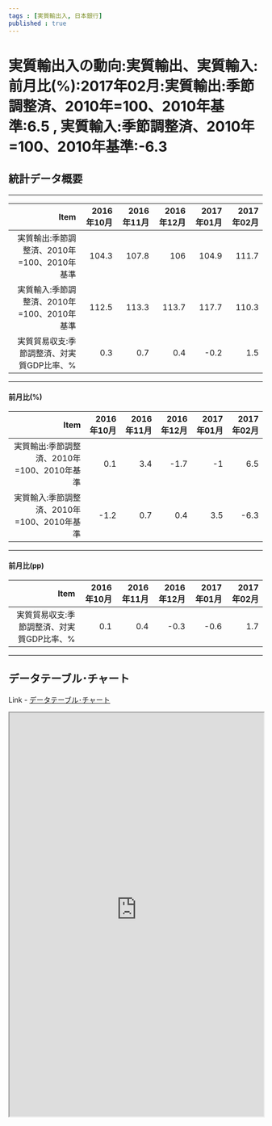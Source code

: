 ```yaml
--- 
tags : [実質輸出入, 日本銀行] 
published : true
---
```

#  実質輸出入の動向:実質輸出、実質輸入:前月比(%):2017年02月:実質輸出:季節調整済、2010年=100、2010年基準:6.5 , 実質輸入:季節調整済、2010年=100、2010年基準:-6.3
## 統計データ概要

***

|                                        Item| 2016年10月| 2016年11月| 2016年12月| 2017年01月| 2017年02月|
|-------------------------------------------:|----------:|----------:|----------:|----------:|----------:|
| 実質輸出:季節調整済、2010年=100、2010年基準|      104.3|      107.8|        106|      104.9|      111.7|
| 実質輸入:季節調整済、2010年=100、2010年基準|      112.5|      113.3|      113.7|      117.7|      110.3|
|   実質貿易収支:季節調整済、対実質GDP比率、%|        0.3|        0.7|        0.4|       -0.2|        1.5|

***
#### 前月比(%)


|                                        Item| 2016年10月| 2016年11月| 2016年12月| 2017年01月| 2017年02月|
|-------------------------------------------:|----------:|----------:|----------:|----------:|----------:|
| 実質輸出:季節調整済、2010年=100、2010年基準|        0.1|        3.4|       -1.7|         -1|        6.5|
| 実質輸入:季節調整済、2010年=100、2010年基準|       -1.2|        0.7|        0.4|        3.5|       -6.3|

***
#### 前月比(pp)

|                                      Item| 2016年10月| 2016年11月| 2016年12月| 2017年01月| 2017年02月|
|-----------------------------------------:|----------:|----------:|----------:|----------:|----------:|
| 実質貿易収支:季節調整済、対実質GDP比率、%|        0.1|        0.4|       -0.3|       -0.6|        1.7|


***


## データテーブル･チャート
Link - [データテーブル･チャート](http://knowledgevault.saecanet.com/charts/am-consulting.co.jp-DevelopmentsInRealExportsAndRealImports01.html)
<iframe src="http://knowledgevault.saecanet.com/charts/am-consulting.co.jp-DevelopmentsInRealExportsAndRealImports01.html" width="100%" height="800px"></iframe>